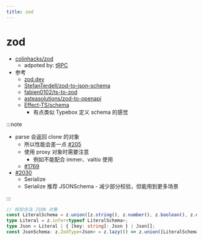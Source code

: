```yaml
---
title: zod
---
```


# zod

- [colinhacks/zod](https://github.com/colinhacks/zod)
  - adpoted by: [tRPC](./trpc.md)
- 参考
  - [zod.dev](https://zod.dev/)
  - [StefanTerdell/zod-to-json-schema](https://github.com/StefanTerdell/zod-to-json-schema)
  - [fabien0102/ts-to-zod](https://github.com/fabien0102/ts-to-zod)
  - [asteasolutions/zod-to-openapi](https://github.com/asteasolutions/zod-to-openapi)
  - [Effect-TS/schema](https://github.com/Effect-TS/schema)
    - 有点类似 Typebox 定义 schema 的感觉

:::note

- parse 会返回 clone 的对象
  - 所以性能会差一点 [#205](https://github.com/colinhacks/zod/issues/205)
  - 使用 proxy 对象时需要注意
    - 例如不能配合 immer、valtio 使用
  - [#1769](https://github.com/colinhacks/zod/issues/1769)
- [#2030](https://github.com/colinhacks/zod/discussions/2030)
  - Serialize
  - Serialize 推荐 JSONSchema - 减少部分校验，但能用到更多场景

:::

```ts
// 校验合法 JSON 对象
const LiteralSchema = z.union([z.string(), z.number(), z.boolean(), z.null()]);
type Literal = z.infer<typeof LiteralSchema>;
type Json = Literal | { [key: string]: Json } | Json[];
const JsonSchema: z.ZodType<Json> = z.lazy(() => z.union([LiteralSchema, z.array(JsonSchema), z.record(JsonSchema)]));
```
